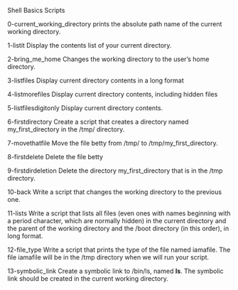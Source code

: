 Shell Basics Scripts

0-current_working_directory 
prints the absolute path name of the current working directory.

1-listit
Display the contents list of your current directory.

2-bring_me_home
Changes the working directory to the user’s home directory.

3-listfiles
Display current directory contents in a long format

4-listmorefiles
Display current directory contents, including hidden files

5-listfilesdigitonly
Display current directory contents.

6-firstdirectory
Create a script that creates a directory named my_first_directory in the /tmp/ directory.

7-movethatfile
Move the file betty from /tmp/ to /tmp/my_first_directory.

8-firstdelete
Delete the file betty

9-firstdirdeletion
Delete the directory my_first_directory that is in the /tmp directory.

10-back
Write a script that changes the working directory to the previous one.

11-lists
Write a script that lists all files (even ones with names beginning with a period character, which are normally hidden) in the current directory and the parent of the working directory and the /boot directory (in this order), in long format.

12-file_type
Write a script that prints the type of the file named iamafile. The file iamafile will be in the /tmp directory when we will run your script.

13-symbolic_link
Create a symbolic link to /bin/ls, named __ls__. The symbolic link should be created in the current working directory.



